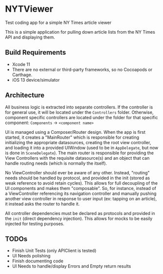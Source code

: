 # NYTViewer

Test coding app for a simple NY Times article viewer

This is a simple application for pulling down article lists from the NY Times API and displaying them.

## Build Requirements

- Xcode 11
- There are no external or third-party frameworks, so no Cocoapods or Carthage.
- iOS 13 device/simulator

## Architecture

All business logic is extracted into separate controllers.  If the controller is for general use, it will be located under the `Controllers` folder.  Otherwise, component specific controllers are located under the folder for that specific component: `Components` -> `<component name>`

UI is managed using a Composer/Router design.  When the app is first started, it creates a "MainRouter" which is responsible for creating initializing the appropriate datasources, creating the root view controller, and loading it into a provided UIWindow (used to be in `AppDelegate`, but now is done in `SceneDelegate`).  The main router is responsible for providing the View Controllers with the requisite datasource(s) and an object that can handle routing needs (which is normally the itself).

No ViewController should ever be aware of any other.  Instead, "routing" needs should be handled by protocol, and provided in the init (stored as weak reference to avoid retain cycles). This allows for full decoupling of the UI components and makes them "composable".  So, for instance, instead of a ViewController referencing its navigation controller and manually pushing another view controller in response to user input (ex: tapping on an article), it instead asks the router to handle it.  

All controller dependencies must be declared as protocols and provided in the `init` (direct dependency injection).  This allows for mocks to be easily injected for testing purposes.

## TODOs

- Finish Unit Tests (only APIClient is tested)
- UI Needs polishing
- Finish documenting code
- UI Needs to handle/display Errors and Empty return results
